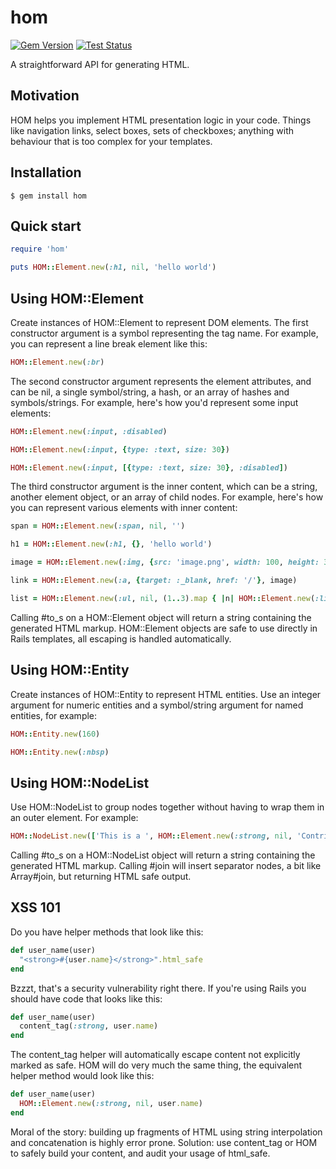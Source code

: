 # hom

[![Gem Version](https://badge.fury.io/rb/hom.svg)](https://badge.fury.io/rb/hom) [![Test Status](https://github.com/timcraft/hom/actions/workflows/test.yml/badge.svg)](https://github.com/timcraft/hom/actions/workflows/test.yml)


A straightforward API for generating HTML.


## Motivation

HOM helps you implement HTML presentation logic in your code. Things like
navigation links, select boxes, sets of checkboxes; anything with behaviour
that is too complex for your templates.


## Installation

    $ gem install hom


## Quick start

```ruby
require 'hom'

puts HOM::Element.new(:h1, nil, 'hello world')
```


## Using HOM::Element

Create instances of HOM::Element to represent DOM elements. The first
constructor argument is a symbol representing the tag name. For example,
you can represent a line break element like this:

```ruby
HOM::Element.new(:br)
```

The second constructor argument represents the element attributes, and can be
nil, a single symbol/string, a hash, or an array of hashes and symbols/strings.
For example, here's how you'd represent some input elements:

```ruby
HOM::Element.new(:input, :disabled)

HOM::Element.new(:input, {type: :text, size: 30})

HOM::Element.new(:input, [{type: :text, size: 30}, :disabled])
```

The third constructor argument is the inner content, which can be a string,
another element object, or an array of child nodes. For example, here's how
you can represent various elements with inner content:

```ruby
span = HOM::Element.new(:span, nil, '')

h1 = HOM::Element.new(:h1, {}, 'hello world')

image = HOM::Element.new(:img, {src: 'image.png', width: 100, height: 30})

link = HOM::Element.new(:a, {target: :_blank, href: '/'}, image)

list = HOM::Element.new(:ul, nil, (1..3).map { |n| HOM::Element.new(:li, nil, n) })
```

Calling #to_s on a HOM::Element object will return a string containing the
generated HTML markup. HOM::Element objects are safe to use directly in Rails
templates, all escaping is handled automatically.


## Using HOM::Entity

Create instances of HOM::Entity to represent HTML entities. Use an integer
argument for numeric entities and a symbol/string argument for named entities,
for example:

```ruby
HOM::Entity.new(160)

HOM::Entity.new(:nbsp)
```


## Using HOM::NodeList

Use HOM::NodeList to group nodes together without having to wrap them in an
outer element. For example:

```ruby
HOM::NodeList.new(['This is a ', HOM::Element.new(:strong, nil, 'Contrived'), ' example'])
```

Calling #to_s on a HOM::NodeList object will return a string containing the
generated HTML markup. Calling #join will insert separator nodes, a bit like
Array#join, but returning HTML safe output.


## XSS 101

Do you have helper methods that look like this:

```ruby
def user_name(user)
  "<strong>#{user.name}</strong>".html_safe
end
```

Bzzzt, that's a security vulnerability right there. If you're using Rails
you should have code that looks like this:

```ruby
def user_name(user)
  content_tag(:strong, user.name)
end
```

The content_tag helper will automatically escape content not explicitly
marked as safe. HOM will do very much the same thing, the equivalent helper
method would look like this:

```ruby
def user_name(user)
  HOM::Element.new(:strong, nil, user.name)
end
```

Moral of the story: building up fragments of HTML using string interpolation
and concatenation is highly error prone. Solution: use content_tag or HOM to
safely build your content, and audit your usage of html_safe.
